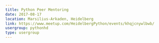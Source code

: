 ```yaml
---
title: Python Peer Mentoring
date: 2017-08-17
location: Marsilius-Arkaden, Heidelberg
link: https://www.meetup.com/HeidelbergPython/events/khqjcnywlbwb/
usergroup: pythonhd
type: usergroup
---
```

